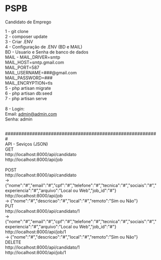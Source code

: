 # PSPB
Candidato de Emprego

1 - git clone <br>
2 - composer update <br>
3 - Criar .ENV <br>
4 - Configuração de .ENV (BD e MAIL) <br>
    BD - Usuario e Senha de banco de dados <br>
    MAIL -  MAIL_DRIVER=smtp <br>
            MAIL_HOST=smtp.gmail.com <br>
            MAIL_PORT=587 <br>
            MAIL_USERNAME=###@gmail.com <br>
            MAIL_PASSWORD=### <br>
            MAIL_ENCRYPTION=tls <br>
5 - php artisan migrate <br>
6 - php artisan db:seed <br>
7 - php artisan serve <br><br>
8 - Login:<br>
    Email: admin@admin.com <br>
    Senha: admin <br><br>
    
#########################################################
<br>
API - Seviços (JSON)
<br>
GET<br>
http://localhost:8000/api/candidato <br>
http://localhost:8000/api/job <br>
<br>
POST<br>
http://localhost:8000/api/candidato <br>
-> {"nome":"#","email":"#","cpf":"#","telefone":"#","tecnica":"#","sociais":"#","experiencia":"#","arquivo":"Local ou Web","job_id":"#"}<br>
http://localhost:8000/api/job <br>
-> {"nome":"#","descricao":"#","local":"#","remoto":"Sim ou Não"}
<br>
PUT<br>
http://localhost:8000/api/candidato/1<br>
-> {"nome":"#","email":"#","cpf":"#","telefone":"#","tecnica":"#","sociais":"#","experiencia":"#","arquivo":"Local ou Web","job_id":"#"}<br>
http://localhost:8000/api/job/1<br>
-> {"nome":"#","descricao":"#","local":"#","remoto":"Sim ou Não"}
<br>
DELETE<br>
http://localhost:8000/api/candidato/1<br>
http://localhost:8000/api/job/1<br>
